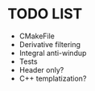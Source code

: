 # TODO LIST

- CMakeFile
- Derivative filtering
- Integral anti-windup
- Tests
- Header only?
- C++ templatization?

